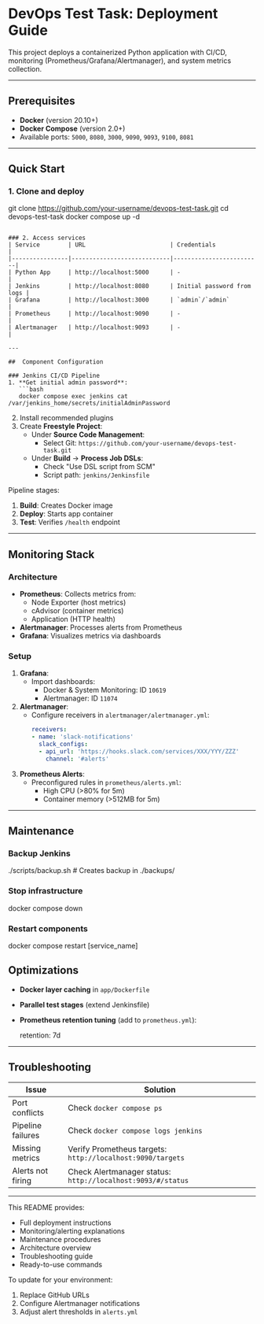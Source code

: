 # DevOps Test Task: Deployment Guide

This project deploys a containerized Python application with CI/CD, monitoring (Prometheus/Grafana/Alertmanager), and system metrics collection.

---

## Prerequisites
- **Docker** (version 20.10+)
- **Docker Compose** (version 2.0+)
- Available ports: `5000`, `8080`, `3000`, `9090`, `9093`, `9100`, `8081`

---

## Quick Start

### 1. Clone and deploy

git clone https://github.com/your-username/devops-test-task.git
cd devops-test-task
docker compose up -d
```

### 2. Access services
| Service        | URL                        | Credentials             |
|----------------|----------------------------|-------------------------|
| Python App     | http://localhost:5000      | -                       |
| Jenkins        | http://localhost:8080      | Initial password from logs |
| Grafana        | http://localhost:3000      | `admin`/`admin`         |
| Prometheus     | http://localhost:9090      | -                       |
| Alertmanager   | http://localhost:9093      | -                       |

---

##  Component Configuration

### Jenkins CI/CD Pipeline
1. **Get initial admin password**:
   ```bash
   docker compose exec jenkins cat /var/jenkins_home/secrets/initialAdminPassword
   ```
2. Install recommended plugins
3. Create **Freestyle Project**:
   - Under **Source Code Management**:  
     - Select Git: `https://github.com/your-username/devops-test-task.git`
   - Under **Build** → **Process Job DSLs**:  
     - Check "Use DSL script from SCM"  
     - Script path: `jenkins/Jenkinsfile`

Pipeline stages:
1. **Build**: Creates Docker image
2. **Deploy**: Starts app container
3. **Test**: Verifies `/health` endpoint

---

## Monitoring Stack

### Architecture
- **Prometheus**: Collects metrics from:
  - Node Exporter (host metrics)
  - cAdvisor (container metrics)
  - Application (HTTP health)
- **Alertmanager**: Processes alerts from Prometheus
- **Grafana**: Visualizes metrics via dashboards

### Setup
1. **Grafana**:
   - Import dashboards:
     - Docker & System Monitoring: ID `10619`
     - Alertmanager: ID `11074`
2. **Alertmanager**:
   - Configure receivers in `alertmanager/alertmanager.yml`:
     ```yaml
     receivers:
     - name: 'slack-notifications'
       slack_configs:
       - api_url: 'https://hooks.slack.com/services/XXX/YYY/ZZZ'
         channel: '#alerts'
     ```
3. **Prometheus Alerts**:
   - Preconfigured rules in `prometheus/alerts.yml`:
     - High CPU (>80% for 5m)
     - Container memory (>512MB for 5m)

---

##  Maintenance

### Backup Jenkins

./scripts/backup.sh  # Creates backup in ./backups/

### Stop infrastructure

docker compose down

### Restart components

docker compose restart [service_name]

## Optimizations
- **Docker layer caching** in `app/Dockerfile`
- **Parallel test stages** (extend Jenkinsfile)
- **Prometheus retention tuning** (add to `prometheus.yml`):
  
  retention: 7d
  
---

## Troubleshooting

| Issue                          | Solution                                  |
|--------------------------------|-------------------------------------------|
| Port conflicts                 | Check `docker compose ps`                |
| Pipeline failures              | Check `docker compose logs jenkins`      |
| Missing metrics                | Verify Prometheus targets: `http://localhost:9090/targets` |
| Alerts not firing              | Check Alertmanager status: `http://localhost:9093/#/status` |

---

This README provides:
- Full deployment instructions
- Monitoring/alerting explanations
- Maintenance procedures
- Architecture overview
- Troubleshooting guide
- Ready-to-use commands

To update for your environment:
1. Replace GitHub URLs
2. Configure Alertmanager notifications
3. Adjust alert thresholds in `alerts.yml`